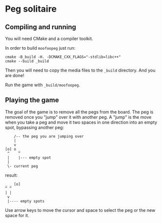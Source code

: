 # Peg solitaire

## Compiling and running

You will need CMake and a compiler toolkit.

In order to build `moofoopeg` just run:

```
cmake -B_build -H. -DCMAKE_CXX_FLAGS="-stdlib=libc++"
cmake --build _build
```

Then you will need to copy the media files to the `_build` directory. And you are done!

Run the game with `_build/moofoopeg`.

## Playing the game

The goal of the game is to remove all the pegs from the board.
The peg is removed once you "jump" over it with another peg.
A "jump" is the move when you take a peg and move it two spaces in one direction into an empty spot,
bypassing another peg:

```
    /-- the peg you are jumping over
    |
    v
[o] o _
 ^    ^
 |    |--- empty spot
 |
 \- current peg
```

result:

```
_ _ [o]
^ ^
| |
 v
 |---- empty spots
```

Use arrow keys to move the cursor and space to select the peg or the new space for it.
